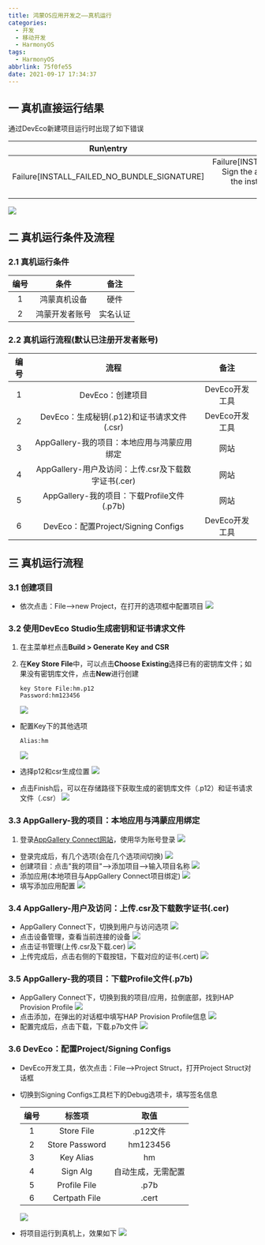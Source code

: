 ```yaml
---
title: 鸿蒙OS应用开发之——真机运行
categories:
  - 开发
  - 移动开发
  - HarmonyOS
tags:
  - HarmonyOS
abbrlink: 75f0fe55
date: 2021-09-17 17:34:37
---
```

## 一 真机直接运行结果

通过DevEco新建项目运行时出现了如下错误

|                  Run\entry                  |                        Run\Event Log                         |
| :-----------------------------------------: | :----------------------------------------------------------: |
| Failure[INSTALL_FAILED_NO_BUNDLE_SIGNATURE] | Failure[INSTALL_FAILED_NO_BUNDLE_SIGNATURE]<br/>			Sign the app before running it on a real device.<br/>			the instructions to configure the signature information. |
![][1]

<!--more-->

## 二 真机运行条件及流程

### 2.1 真机运行条件

| 编号 |      条件      |   备注   |
| :--: | :------------: | :------: |
|  1   |  鸿蒙真机设备  |   硬件   |
|  2   | 鸿蒙开发者账号 | 实名认证 |

### 2.2 真机运行流程(默认已注册开发者账号)

| 编号 |                        流程                         |      备注      |
| :--: | :-------------------------------------------------: | :------------: |
|  1   |                  DevEco：创建项目                   | DevEco开发工具 |
|  2   |     DevEco：生成秘钥(.p12)和证书请求文件(.csr)      | DevEco开发工具 |
|  3   |     AppGallery-我的项目：本地应用与鸿蒙应用绑定     |      网站      |
|  4   | AppGallery-用户及访问：上传.csr及下载数字证书(.cer) |      网站      |
|  5   |     AppGallery-我的项目：下载Profile文件(.p7b)      |      网站      |
|  6   |         DevEco：配置Project/Signing Configs         | DevEco开发工具 |

## 三 真机运行流程

### 3.1 创建项目

* 依次点击：File——>new Project，在打开的选项框中配置项目
  ![][2]

### 3.2 使用DevEco Studio生成密钥和证书请求文件

1. 在主菜单栏点击**Build > Generate Key** **and CSR**

2. 在**Key Store File**中，可以点击**Choose Existing**选择已有的密钥库文件；如果没有密钥库文件，点击**New**进行创建

   ```
   key Store File:hm.p12
   Password:hm123456
   ```
   ![][3]
* 配置Key下的其他选项

  ```
  Alias:hm
  ```
  ![][4]
* 选择p12和csr生成位置
  ![][5]
* 点击Finish后，可以在存储路径下获取生成的密钥库文件（.p12）和证书请求文件（.csr）
  ![][6]
  
### 3.3  AppGallery-我的项目：本地应用与鸿蒙应用绑定

1. 登录[AppGallery Connect网站](https://developer.huawei.com/consumer/cn/service/josp/agc/index.html)，使用华为账号登录
   ![][7]
* 登录完成后，有几个选项(会在几个选项间切换)
  ![][8]
* 创建项目：点击"我的项目"——>添加项目——>输入项目名称
  ![][9]
* 添加应用(本地项目与AppGallery Connect项目绑定)
  ![][10]
* 填写添加应用配置
  ![][11]

### 3.4 AppGallery-用户及访问：上传.csr及下载数字证书(.cer)

* AppGallery Connect下，切换到用户与访问选项
  ![][12]
* 点击设备管理，查看当前连接的设备
  ![][13]
* 点击证书管理(上传.csr及下载.cer)
  ![][14]
* 上传完成后，点击右侧的下载按钮，下载对应的证书(.cert)
  ![][15]
  
### 3.5 AppGallery-我的项目：下载Profile文件(.p7b)

* AppGallery Connect下，切换到我的项目/应用，拉倒底部，找到HAP Provision Profile
  ![][16]
* 点击添加，在弹出的对话框中填写HAP Provision Profile信息
  ![][17]
* 配置完成后，点击下载，下载.p7b文件
  ![][18]
  
### 3.6 DevEco：配置Project/Signing Configs

* DevEco开发工具，依次点击：File——>Project Struct，打开Project Struct对话框
* 切换到Signing Configs工具栏下的Debug选项卡，填写签名信息

  | 编号 |     标签项     |        取值        |
  | :--: | :------------: | :----------------: |
  |  1   |   Store File   |      .p12文件      |
  |  2   | Store Password |      hm123456      |
  |  3   |   Key Alias    |         hm         |
  |  4   |    Sign Alg    | 自动生成，无需配置 |
  |  5   |  Profile File  |        .p7b        |
  |  6   | Certpath File  |       .cert        |

  ![][19]

* 将项目运行到真机上，效果如下
  ![][20]




[1]:https://cdn.jsdelivr.net/gh/PGzxc/CDN@master/blog-hmos/hmos-debug-install-failure-eventlog.png
[2]:https://cdn.jsdelivr.net/gh/PGzxc/CDN@master/blog-hmos/hmos-run-congigure-project.png
[3]:https://cdn.jsdelivr.net/gh/PGzxc/CDN@master/blog-hmos/hmos-run-generate-key-csr-new.png
[4]:https://cdn.jsdelivr.net/gh/PGzxc/CDN@master/blog-hmos/hmos-generate-key-csr-kyes.png
[5]:https://cdn.jsdelivr.net/gh/PGzxc/CDN@master/blog-hmos/hmos-generate-p12-csr.png
[6]:https://cdn.jsdelivr.net/gh/PGzxc/CDN@master/blog-hmos/hmos-run-folder-generate-p12-csr.png
[7]:https://cdn.jsdelivr.net/gh/PGzxc/CDN@master/blog-hmos/hmos-run-login.png
[8]:https://cdn.jsdelivr.net/gh/PGzxc/CDN@master/blog-hmos/hmos-appgallery-connect-login.png
[9]:https://cdn.jsdelivr.net/gh/PGzxc/CDN@master/blog-hmos/hmos-run-myproject-project-name.png
[10]:https://cdn.jsdelivr.net/gh/PGzxc/CDN@master/blog-hmos/hmos-run-project-add-application.png
[11]:https://cdn.jsdelivr.net/gh/PGzxc/CDN@master/blog-hmos/hmos-run-app-config.png
[12]:https://cdn.jsdelivr.net/gh/PGzxc/CDN@master/blog-hmos/hmos-run-appgallery-user-vister.png
[13]:https://cdn.jsdelivr.net/gh/PGzxc/CDN@master/blog-hmos/hmos-run-user-device-manager.png
[14]:https://cdn.jsdelivr.net/gh/PGzxc/CDN@master/blog-hmos/hmos-run-add-cert.png
[15]:https://cdn.jsdelivr.net/gh/PGzxc/CDN@master/blog-hmos/hmos-run-cert-download.png
[16]:https://cdn.jsdelivr.net/gh/PGzxc/CDN@master/blog-hmos/hmos-run-hap-provision.png
[17]:https://cdn.jsdelivr.net/gh/PGzxc/CDN@master/blog-hmos/hmos-run-hap-profile-config.png
[18]:https://cdn.jsdelivr.net/gh/PGzxc/CDN@master/blog-hmos/hmos-run-profile-p7b-download.png
[19]:https://cdn.jsdelivr.net/gh/PGzxc/CDN@master/blog-hmos/hmos-run-devtool-signing-configs.png
[20]:https://cdn.jsdelivr.net/gh/PGzxc/CDN@master/blog-hmos/hmos-run-device-preview.png